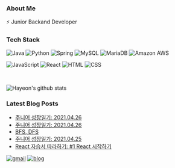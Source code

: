 
### About Me

⚡   Junior Backand Developer


### Tech Stack

![Java](https://img.shields.io/badge/Java-ED8B00?style=flat-square&logo=java&logoColor=white)
![Python](https://img.shields.io/badge/Python-14354C?style=flat-square&logo=Python&logoColor=white)
![Spring](https://img.shields.io/badge/SpringBoot-6DB33F?style=flat-square&logo=Spring&logoColor=white)
![MySQL](https://img.shields.io/badge/MySQL-4479A1?style=flat-square&logo=MySQL&logoColor=white)
![MariaDB](https://img.shields.io/badge/MariaDB-003545?style=flat-square&logo=MariaDB&logoColor=white)
![Amazon AWS](https://img.shields.io/badge/Amazon%20AWS-232F3E?style=flat-square&logo=amazon-aws)

![JavaScript](https://img.shields.io/badge/JavaScript-F7DF1E?style=flat-square&logo=JavaScript&logoColor=black)
![React](https://img.shields.io/badge/-React-black?style=flat-square&logo=react&link=https://github.com/9m1i9n1)
![HTML](https://img.shields.io/badge/HTML5-E34F26?style=flat-square&logo=HTML5&logoColor=white)
![CSS](https://img.shields.io/badge/CSS3-1572B6?style=flat-square&logo=CSS3&logoColor=white)

<br>

![Hayeon's github stats](https://github-readme-stats.vercel.app/api?username=hayeon17kim&show_icons=true&theme=cobalt&hide=contribs,prs)

### Latest Blog Posts

<!-- BLOG-POST-LIST:START -->
- [주니어 성장일기: 2021.04.26](https://hayeon17kim.github.io//posts/today-i-learned-2021-04-27/)
- [주니어 성장일기: 2021.04.26](https://hayeon17kim.github.io//posts/today-i-learned-2021-04-26/)
- [BFS, DFS](https://hayeon17kim.github.io//posts/fastcampus-algorithms-01/)
- [주니어 성장일기: 2021.04.25](https://hayeon17kim.github.io//posts/today-i-learned-2021-04-25/)
- [React 자습서 따라하기: #1 React 시작하기](https://hayeon17kim.github.io//posts/react-document-01/)
<!-- BLOG-POST-LIST:END -->

[![gmail](https://img.shields.io/badge/Gmail-EA4335?style=flat-square&logo=Gmail&logoColor=white)](https://mail.google.com/mail/u/0/?fs=1&tf=cm&source=mailto&to=hayeon17kim@gmail.com)
[![blog](https://img.shields.io/badge/Blog-FFA500?style=flat-square&logo=rss&logoColor=white)](https://hayeon17kim.github.io)
